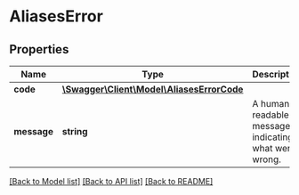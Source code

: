 # AliasesError

## Properties
Name | Type | Description | Notes
------------ | ------------- | ------------- | -------------
**code** | [**\Swagger\Client\Model\AliasesErrorCode**](AliasesErrorCode.md) |  | [optional] 
**message** | **string** | A human readable message indicating what went wrong. | [optional] 

[[Back to Model list]](../../README.md#documentation-for-models) [[Back to API list]](../../README.md#documentation-for-api-endpoints) [[Back to README]](../../README.md)

